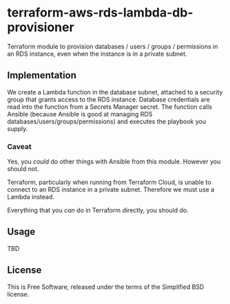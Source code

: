 terraform-aws-rds-lambda-db-provisioner
=======================================

Terraform module to provision databases / users / groups / permissions in an RDS
instance, even when the instance is in a private subnet.

Implementation
--------------

We create a Lambda function in the database subnet, attached to a security group
that grants access to the RDS instance.  Database credentials are read into the
function from a Secrets Manager secret.  The function calls Ansible (because 
Ansible is good at managing RDS databases/users/groups/permissions) and executes 
the playbook you supply.

### Caveat

Yes, you _could_ do other things with Ansible from this module.  However you 
should not.  

Terraform, particularly when running from Terraform Cloud, is unable to connect 
to an RDS instance in a private subnet. Therefore we must use a Lambda instead.  

Everything that you _can_ do in Terraform directly, you should do.


Usage
-----

TBD


License
-------

This is Free Software, released under the terms of the Simplified BSD license.